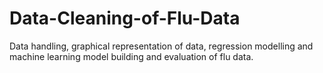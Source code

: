 # Data-Cleaning-of-Flu-Data
Data handling, graphical representation of data, regression modelling and machine learning model building and evaluation of flu data.
